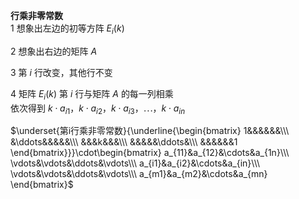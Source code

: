 **行乘非零常数**  
1 想象出左边的初等方阵 $E_i(k)$  
  
2 想象出右边的矩阵 $A$  
  
3 第 $i$ 行改变，其他行不变  
  
4 矩阵 $E_i(k)$ 第 $i$ 行与矩阵 $A$ 的每一列相乘  
依次得到 $k\cdot a_{i1}，k\cdot a_{i2}，k\cdot a_{i3}，\cdots，k\cdot a_{in}$  
  
$\underset{第i行乘非零常数}{\underline{\begin{bmatrix}  
1&&&&&&\\\  
&\ddots&&&&&\\\  
&&&k&&&\\\  
&&&&&\ddots&\\\  
&&&&&&1  
\end{bmatrix}}}\cdot\begin{bmatrix}  
a_{11}&a_{12}&\cdots&a_{1n}\\\ \vdots&\vdots&\ddots&\vdots\\\ a_{i1}&a_{i2}&\cdots&a_{in}\\\  
\vdots&\vdots&\ddots&\vdots\\\  
a_{m1}&a_{m2}&\cdots&a_{mn}  
\end{bmatrix}$  
